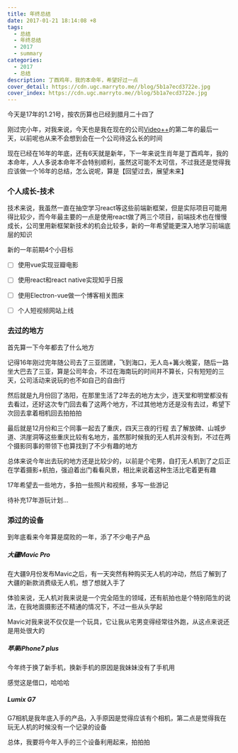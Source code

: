 ```yaml
---
title: 年终总结
date: 2017-01-21 18:14:08 +8
tags:
  - 总结
  - 年终总结
  - 2017
  - summary
categories:
  - 2017
  - 总结
description: 丁酉鸡年，我的本命年，希望好过一点
cover_detail: https://cdn.ugc.marryto.me//blog/5b1a7ecd3722e.jpg
cover_index: https://cdn.ugc.marryto.me//blog/5b1a7ecd3722e.jpg
---
```


今天是17年的1.21号，按农历算也已经到腊月二十四了

刚过完小年，对我来说，今天也是我在现在的公司[Video++](https://videojj.com)的第二年的最后一天，以前呢也从来不会想到会在一个公司待这么长的时间

现在已经在16年的年底，还有6天就是新年，下一年来说生肖年是丁酉鸡年，我的本命年，人人多说本命年不会特别顺利，虽然这可能不太可信，不过我还是觉得我应该做一个16年的总结，怎么说呢，算是【回望过去，展望未来】


### 个人成长-技术


技术来说，我虽然一直在抽空学习react等这些前端新框架，但是实际项目可能用得比较少，而今年最主要的一点是使用react做了两三个项目，前端技术也在慢慢成长，公司里用新框架新技术的机会比较多，新的一年希望能更深入地学习前端底层的知识

新的一年前期4个小目标

-[ ] 使用vue实现豆瓣电影
-[ ] 使用react和react native实现知乎日报
-[ ] 使用Electron-vue做一个博客相关图床
-[ ] 个人短视频网站上线


### 去过的地方

首先算一下今年都去了什么地方

记得16年刚过完年随公司去了三亚团建，飞到海口，无人岛+篝火晚宴，随后一路坐大巴去了三亚，算是公司年会，不过在海南玩的时间并不算长，只有短短的三天，公司活动来说玩的也不如自己的自由行

然后就是九月份回了洛阳，在那里生活了2年去的地方太少，连天堂和明堂都没有去看过，还好这次专门回去看了这两个地方，不过其他地方还是没有去过，希望下次回去拿着相机回去拍拍拍

最后就是12月份和三个同事一起去了重庆，四天三夜的行程
去了解放碑、山城步道、洪崖洞等这些重庆比较有名地方，虽然那时候我的无人机并没有到，不过在两个摄影同事的带领下也算找到了不少有趣的地方

总体来说今年出去玩的地方还是比较少的，以前是个宅男，自打无人机到了之后正在学着摄影+航拍，强迫着出门看看风景，相比来说着这种生活比宅着更有趣

17年希望去一些地方，多拍一些照片和视频，多写一些游记

待补充17年游玩计划...

### 添过的设备

到年底看来今年算是腐败的一年，添了不少电子产品

##### 大疆Mavic Pro

在大疆9月份发布Mavic之后，有一天突然有种购买无人机的冲动，然后了解到了大疆的新款消费级无人机，想了想就入手了

体验来说，无人机对我来说是一个完全陌生的领域，还有航拍也是个特别陌生的说法，在我地面摄影还不精通的情况下，不过一些从头学起

Mavic对我来说不仅仅是一个玩具，它让我从宅男变得经常往外跑，从这点来说还是用处很大的

##### 苹果iPhone7 plus

今年终于换了新手机，换新手机的原因是我妹妹没有了手机用

感觉这是借口，哈哈哈

##### Lumix G7

G7相机是我年底入手的产品，入手原因是觉得应该有个相机，第二点是觉得我在玩无人机的时候没有一个记录的设备

总体，我要将今年入手的三个设备利用起来，拍拍拍
